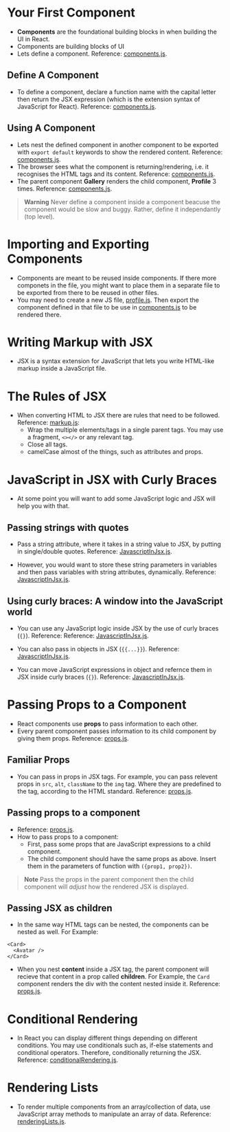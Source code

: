 <h1>Your First Component</h1>

- **Components** are the foundational building blocks in when building the UI in React.
- Components are building blocks of UI
- Lets define a component. Reference: [components.js](components.js).

<h2>Define A Component</h2>

- To define a component, declare a function name with the capital letter then return the JSX expression (which is the extension syntax of JavaScript for React). Reference: [components.js](components.js).

<h2>Using A Component</h2>

- Lets nest the defined component in another component to be exported with `export default` keywords to show the rendered content. Reference: [components.js](components.js).
- The browser sees what the component is returning/rendering, i.e. it recognises the HTML tags and its content. Reference: [components.js](components.js).
- The parent component **Gallery** renders the child component, **Profile** 3 times. Reference: [components.js](components.js).

> **Warning**
> Never define a component inside a component beacuse the component would be slow and buggy. Rather, define it independantly (top level).

<h1>Importing and Exporting Components</h1>

- Components are meant to be reused inside components. If there more componets in the file, you might want to place them in a separate file to be exported from there to be reused in other files.
- You may need to create a new JS file, [profile.js](profile.js). Then export the component defined in that file to be use in [components.js](components.js) to be rendered there.

<h1>Writing Markup with JSX</h1>

- JSX is a syntax extension for JavaScript that lets you write HTML-like markup inside a JavaScript file.

<h1>The Rules of JSX</h2>

- When converting HTML to JSX there are rules that need to be followed. Reference: [markup.js](markup.js):
  - Wrap the multiple elements/tags in a single parent tags. You may use a fragment, `<></>` or any relevant tag.
  - Close all tags.
  - camelCase almost of the things, such as attributes and props.

<h1>JavaScript in JSX with Curly Braces</h1>

- At some point you will want to add some JavaScript logic and JSX will help you with that.

<h2>Passing strings with quotes</h2>

- Pass a string attribute, where it takes in a string value to JSX, by putting in single/double quotes. Reference: [JavascriptInJsx.js](JavascriptInJsx.js).

- However, you would want to store these string parameters in variables and then pass variables with string attributes, dynamically. Reference: [JavascriptInJsx.js](JavascriptInJsx.js).

<h2>Using curly braces: A window into the JavaScript world</h2>

- You can use any JavaScript logic inside JSX by the use of curly braces (`{}`). Reference: Reference: [JavascriptInJsx.js](JavascriptInJsx.js).

- You can also pass in objects in JSX (`{{...}}`). Reference: [JavascriptInJsx.js](JavascriptInJsx.js).

- You can move JavaScript expressions in object and refernce them in JSX inside curly braces (`{}`). Reference: [JavascriptInJsx.js](JavascriptInJsx.js).

<h1>Passing Props to a Component</h1>

- React components use **props** to pass information to each other.
- Every parent component passes information to its child component by giving them props. Reference: [props.js](props.js).

<h2>Familiar Props</h2>

- You can pass in props in JSX tags. For example, you can pass relevent props in `src`, `alt`, `className` to the `img` tag. Where they are predefined to the tag, according to the HTML standard. Reference: [props.js](props.js).

<h2>Passing props to a component</h2>

- Reference: [props.js](props.js).
- How to pass props to a component:
  - First, pass some props that are JavaScript expressions to a child component.
  - The child component should have the same props as above. Insert them in the parameters of function with `({prop1, prop2})`.

> **Note**
> Pass the props in the parent component then the child component will _adjust_ how the rendered JSX is displayed.

<h2>Passing JSX as children</h2>

- In the same way HTML tags can be nested, the components can be nested as well. For Example:

```
<Card>
  <Avatar />
</Card>
```

- When you nest **content** inside a JSX tag, the parent component will recieve that content in a prop called **children**. For Example, the `Card` component renders the div with the content nested inside it. Reference: [props.js](props.js).

<h1>Conditional Rendering</h1>

- In React you can display different things depending on different conditions. You may use conditionals such as, if-else statements and conditional operators. Therefore, conditionally returning the JSX. Reference: [conditionalRendering.js](conditionalRendering.js).

<h1>Rendering Lists</h1>

- To render multiple components from an array/collection of data, use JavaScript array methods to manipulate an array of data. Reference: [renderingLists.js](renderingLists.js).
